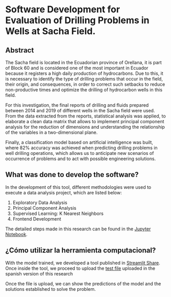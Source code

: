 # Software Development for Evaluation of Drilling Problems in Wells at Sacha Field.
## Abstract
The Sacha field is located in the Ecuadorian province of Orellana, it is part of Block 60 and is considered one of the most important in Ecuador because it registers a high daily production of hydrocarbons. Due to this, it is necessary to identify the type of drilling problems that occur in the field, their origin, and consequences, in order to correct such setbacks to reduce non-productive times and optimize the drilling of hydrocarbon wells in this field.

For this investigation, the final reports of drilling and fluids prepared between 2014 and 2019 of different wells in the Sacha field were used. From the data extracted from the reports, statistical analysis was applied, to elaborate a clean data matrix that allows to implement principal component analysis for the reduction of dimensions and understanding the relationship of the variables in a two-dimensional plane.

Finally, a classification model based on artificial intelligence was built, where 82% accuracy was achieved when predicting drilling problems in well drilling operations, which allows us to anticipate new scenarios of occurrence of problems and to act with possible engineering solutions.

## What was done to develop the software?
In the development of this tool, different methodologies were used to execute a data analysis project, which are listed below:

1. Exploratory Data Analysis
2. Principal Component Analysis
3. Supervised Learning: K Nearest Neighbors
4. Frontend Development

The detailed steps made in this research can be found in the [Jupyter Notebook](https://github.com/pizzio98/drilling_problems_app/blob/main/english_version/Research_Methodology.ipynb).

## ¿Cómo utilizar la herramienta computacional?
With the model trained, we developed a tool published in [Streamlit Share](https://share.streamlit.io/pizzio98/drilling_problems_app/main/spanish_version/app_tesis.py).
Once inside the tool, we proceed to upload the [test file](https://github.com/pizzio98/drilling_problems_app/blob/main/spanish_version/Set%20de%20prueba%20Streamlit.xlsx) uploaded in the spanish version of this research

Once the file is upload, we can show the predictions of the model and the solutions established to solve the problem.
